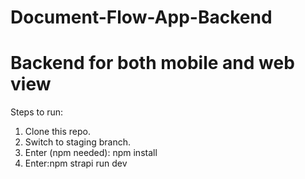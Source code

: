 # Document-Flow-App-Backend

# Backend for both mobile and web view

Steps to run:
1. Clone this repo.
2. Switch to staging branch.
3. Enter (npm needed): npm install
4. Enter:npm strapi run dev
